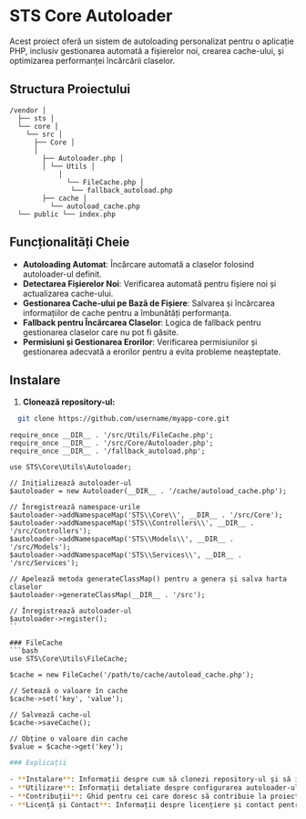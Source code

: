 # STS Core Autoloader

Acest proiect oferă un sistem de autoloading personalizat pentru o aplicație PHP, inclusiv gestionarea automată a fișierelor noi, crearea cache-ului, și optimizarea performanței încărcării claselor. 

## Structura Proiectului
```
/vendor │
  ├── sts │
  └── core │
    └── src │
      ├── Core │
      │
        ├── Autoloader.php │
        │ └── Utils │
            │
              └── FileCache.php │
               └── fallback_autoload.php
        ├── cache │
          └── autoload_cache.php
  └── public └── index.php

```

## Funcționalități Cheie

- **Autoloading Automat**: Încărcare automată a claselor folosind autoloader-ul definit.
- **Detectarea Fișierelor Noi**: Verificarea automată pentru fișiere noi și actualizarea cache-ului.
- **Gestionarea Cache-ului pe Bază de Fișiere**: Salvarea și încărcarea informațiilor de cache pentru a îmbunătăți performanța.
- **Fallback pentru Încărcarea Claselor**: Logica de fallback pentru gestionarea claselor care nu pot fi găsite.
- **Permisiuni și Gestionarea Erorilor**: Verificarea permisiunilor și gestionarea adecvată a erorilor pentru a evita probleme neașteptate.

## Instalare

1. **Clonează repository-ul:**

```bash
  git clone https://github.com/username/myapp-core.git
```

```
require_once __DIR__ . '/src/Utils/FileCache.php';
require_once __DIR__ . '/src/Core/Autoloader.php';
require_once __DIR__ . '/fallback_autoload.php';

use STS\Core\Utils\Autoloader;

// Inițializează autoloader-ul
$autoloader = new Autoloader(__DIR__ . '/cache/autoload_cache.php');

// Înregistrează namespace-urile
$autoloader->addNamespaceMap('STS\\Core\\', __DIR__ . '/src/Core');
$autoloader->addNamespaceMap('STS\\Controllers\\', __DIR__ . '/src/Controllers');
$autoloader->addNamespaceMap('STS\\Models\\', __DIR__ . '/src/Models');
$autoloader->addNamespaceMap('STS\\Services\\', __DIR__ . '/src/Services');

// Apelează metoda generateClassMap() pentru a genera și salva harta claselor
$autoloader->generateClassMap(__DIR__ . '/src');

// Înregistrează autoloader-ul
$autoloader->register();
``

### FileCache
```bash
use STS\Core\Utils\FileCache;

$cache = new FileCache('/path/to/cache/autoload_cache.php');

// Setează o valoare în cache
$cache->set('key', 'value');

// Salvează cache-ul
$cache->saveCache();

// Obține o valoare din cache
$value = $cache->get('key');
```
```bash
### Explicații

- **Instalare**: Informații despre cum să clonezi repository-ul și să instalezi dependențele.
- **Utilizare**: Informații detaliate despre configurarea autoloader-ului, gestionarea cache-ului și debugging.
- **Contribuții**: Ghid pentru cei care doresc să contribuie la proiect.
- **Licență și Contact**: Informații despre licențiere și contact pentru întrebări sau sugestii.
